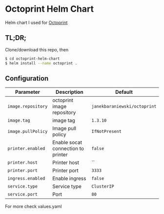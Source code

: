 # Octoprint Helm Chart

Helm chart I used for [Octoprint](https://octoprint.org/)

## TL;DR;
Clone/download this repo, then
```bash
$ cd octoprint-helm-chart
$ helm install --name octoprint .
```

## Configuration

|         Parameter          |                Description                 |                   Default                   |
|----------------------------|--------------------------------------------|---------------------------------------------|
| `image.repository`                    | octoprint image repository                            | `janekbaraniewski/octoprint`                   |
| `image.tag`          | image tag | `1.3.10`                              |
| `image.pullPolicy`      | Image pull policy | `IfNotPresent`                                      |
| `printer.enabled`                | Enable socat connection to printer |`false`                |
| `printer.host`                | Printer host |``                |
| `printer.port`                | Printer port |`3333`                |
| `ingress.enabled`         | Enable ingress                        | `false`                                       |
| `service.type`         | Service type                        | `ClusterIP`                                       |
| `service.port`                | Port |`80`                |


For more check values.yaml
